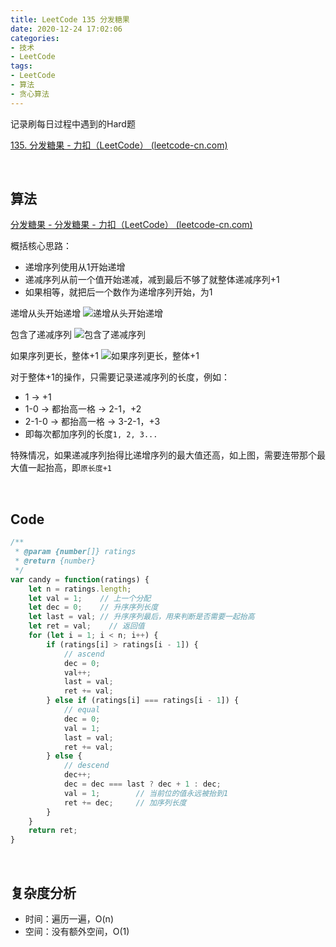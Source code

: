 ```yaml
---
title: LeetCode 135 分发糖果
date: 2020-12-24 17:02:06
categories: 
- 技术
- LeetCode
tags:
- LeetCode
- 算法
- 贪心算法
---
```


记录刷每日过程中遇到的Hard题

[135. 分发糖果 - 力扣（LeetCode） (leetcode-cn.com)](https://leetcode-cn.com/problems/candy/)

<br/>

## 算法

[分发糖果 - 分发糖果 - 力扣（LeetCode） (leetcode-cn.com)](https://leetcode-cn.com/problems/candy/solution/fen-fa-tang-guo-by-leetcode-solution-f01p/)

概括核心思路：

- 递增序列使用从1开始递增
- 递减序列从前一个值开始递减，减到最后不够了就整体递减序列+1
- 如果相等，就把后一个数作为递增序列开始，为1

<!--more-->

递增从头开始递增
![递增从头开始递增](1.png)

包含了递减序列
![包含了递减序列](2.png)

如果序列更长，整体+1
![如果序列更长，整体+1](3.png)

对于整体+1的操作，只需要记录递减序列的长度，例如：

- 1 -> +1
- 1-0  -> 都抬高一格 -> 2-1，+2
- 2-1-0 -> 都抬高一格 -> 3-2-1，+3
- 即每次都加序列的长度`1, 2, 3...`



特殊情况，如果递减序列抬得比递增序列的最大值还高，如上图，需要连带那个最大值一起抬高，即`原长度+1`

<br/>

## Code

```javascript
/**
 * @param {number[]} ratings
 * @return {number}
 */
var candy = function(ratings) {
    let n = ratings.length;
    let val = 1;    // 上一个分配
    let dec = 0;    // 升序序列长度
    let last = val; // 升序序列最后，用来判断是否需要一起抬高
    let ret = val;    // 返回值
    for (let i = 1; i < n; i++) {
        if (ratings[i] > ratings[i - 1]) {
            // ascend
            dec = 0;
            val++;
            last = val;
            ret += val;
        } else if (ratings[i] === ratings[i - 1]) {
            // equal
            dec = 0;
            val = 1;
            last = val;
            ret += val;
        } else {
            // descend
            dec++;
            dec = dec === last ? dec + 1 : dec;
            val = 1;        // 当前位的值永远被抬到1
            ret += dec;     // 加序列长度
        }
    }
    return ret;
}
```

</br>

## 复杂度分析

- 时间：遍历一遍，O(n)
- 空间：没有额外空间，O(1)